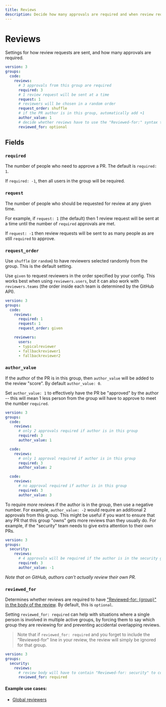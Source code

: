 ```yaml
---
title: Reviews
description: Decide how many approvals are required and when review requests are sent
---
```


# Reviews

Settings for how review requests are sent, and how many approvals are required.

```yaml
version: 3
groups:
  code:
    reviews:
      # 3 approvals from this group are required
      required: 3
      # 1 review request will be sent at a time
      request: 1
      # reviewers will be chosen in a random order
      request_order: shuffle
      # if the PR author is in this group, automatically add +1
      author_value: 1
      # decide whether reviews have to use the "Reviewed-for:" syntax to qualify for this group
      reviewed_for: optional
```

## Fields

### `required`

The number of people who need to approve a PR.
The default is `required: 1`.

If `required: -1`, then all users in the group will be required.

### `request`

The number of people who should be requested for review at any given time.

For example, if `request: 1` (the default) then 1 review request will be sent at a time until the number of `required` approvals are met.

If `request: -1` then review requests will be sent to as many people as are still `required` to approve.

### `request_order`

Use `shuffle` (or `random`) to have reviewers selected randomly from the group. This is the default setting.

Use `given` to request reviewers in the order specified by your config.
This works best when using `reviewers.users`,
but it can also work with `reviewers.teams` (the order inside each team is determined by the GitHub API).

```yaml
version: 3
groups:
  code:
    reviews:
      required: 1
      request: 1
      request_order: given

    reviewers:
      users:
      - typicalreviewer
      - fallbackreviewer1
      - fallbackreviewer2
```

### `author_value`

If the author of the PR is in this group, then `author_value` will be added to the review "score". By default `author_value: 0`.

Set `author_value: 1` to effectively have the PR be "approved" by the author -- this will mean 1 less person from the group will have to approve to meet the number `required`.

```yaml
version: 3
groups:
  code:
    reviews:
      # only 2 approvals required if author is in this group
      required: 3
      author_value: 1

  code:
    reviews:
      # only 1 approval required if author is in this group
      required: 3
      author_value: 2

  code:
    reviews:
      # no approval required if author is in this group
      required: 3
      author_value: 3
```

To require *more* reviews if the author is in the group, then use a negative number.
For example, `author_value: -2` would require an additional 2 approvals from this group.
This might be useful if you want to ensure that any PR that this group "owns" gets more reviews than they usually do.
For example, if the "security" team needs to give extra attention to their own PRs.

```yaml
version: 3
groups:
  security:
    reviews:
      # 4 approvals will be required if the author is in the security group
      required: 3
      author_value: -1
```

*Note that on GitHub, authors can't actually review their own PR.*

### `reviewed_for`

Determines whether reviews are required to have ["Reviewed-for: {group}" in the body of the review](/reviewed-for/).
By default, this is `optional`.

Setting `reviewed_for: required` can help with situations where a single person is involved in multiple active groups,
by forcing them to say which group they are reviewing for and preventing accidental overlapping reviews.

> Note that if `reviewed_for: required` and you forget to include the "Reviewed-for" line in your review, the review will simply be ignored for that group.

```yaml
version: 3
groups:
  security:
    reviews:
      # review body will have to contain "Reviewed-for: security" to count towards this group
      reviewed_for: required
```

#### Example use cases:

- [Global reviewers](/examples/global-reviewers/)
